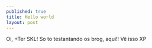```yaml
---
published: true
title: Hello world
layout: post
---
```

Oi, +Ter SKL! So to testantando os brog, aqui!! Vê isso XP

